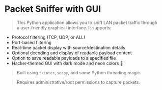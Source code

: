# Packet Sniffer with GUI

>  This Python application allows you to sniff LAN packet traffic through a user-friendly graphical interface. It supports:

-  Protocol filtering (TCP, UDP, or ALL)
-  Port-based filtering
-  Real-time packet display with source/destination details
-  Optional decoding and display of readable payload content
-  Option to save readable payloads to a specified file
-  Hacker-themed GUI with dark mode and neon colors 🎨

>  Built using `tkinter`, `scapy`, and some Python threading magic.

>  Requires administrative/root permissions to capture packets.
